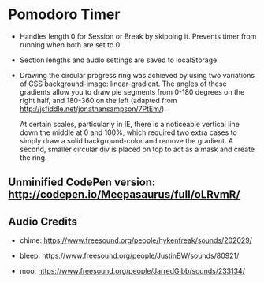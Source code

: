 Pomodoro Timer
==============

- Handles length 0 for Session or Break by skipping it. Prevents timer from running when both are set to 0.

- Section lengths and audio settings are saved to localStorage.

- Drawing the circular progress ring was achieved by using two variations of CSS background-image: linear-gradient. The angles of these gradients allow you to draw pie segments from 0-180 degrees on the right half, and 180-360 on the left (adapted from http://jsfiddle.net/jonathansampson/7PtEm/). 

   At certain scales, particularly in IE, there is a noticeable vertical line down the middle at 0 and 100%, which required two extra cases to simply draw a solid background-color and remove the gradient. A second, smaller circular div is placed on top to act as a mask and create the ring.

Unminified CodePen version: http://codepen.io/Meepasaurus/full/oLRvmR/
----------------------------------------------------------------------

Audio Credits
-------------

- chime: https://www.freesound.org/people/hykenfreak/sounds/202029/

- bleep: https://www.freesound.org/people/JustinBW/sounds/80921/

- moo: https://www.freesound.org/people/JarredGibb/sounds/233134/
